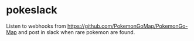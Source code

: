 # pokeslack

Listen to webhooks from https://github.com/PokemonGoMap/PokemonGo-Map and post in slack when rare pokemon are found.
